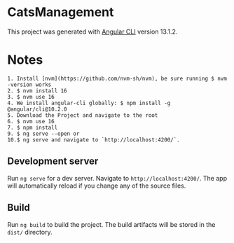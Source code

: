 # CatsManagement

This project was generated with [Angular CLI](https://github.com/angular/angular-cli) version 13.1.2.
# Notes

	1. Install [nvm](https://github.com/nvm-sh/nvm), be sure running $ nvm -version works
	2. $ nvm install 16
	3. $ nvm use 16
	4. We install angular-cli globally: $ npm install -g @angular/cli@10.2.0
	5. Download the Project and navigate to the root
	6. $ nvm use 16
	7. $ npm install
	9. $ ng serve --open or
	10.$ ng serve and navigate to `http://localhost:4200/`. 


## Development server

Run `ng serve` for a dev server. Navigate to `http://localhost:4200/`. The app will automatically reload if you change any of the source files.

## Build

Run `ng build` to build the project. The build artifacts will be stored in the `dist/` directory.
